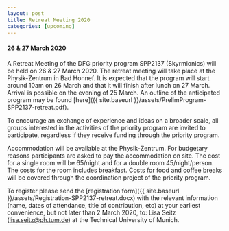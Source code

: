 ```yaml
---
layout: post
title: Retreat Meeting 2020
categories: [upcoming]
---
```

#### 26 & 27 March 2020

A Retreat Meeting of the DFG priority program SPP2137 (Skyrmionics) will be held on 26 & 27 March 2020. The retreat meeting will take place at the Physik-Zentrum in Bad Honnef. It is expected that the program will start around 10am on 26 March and that it will finish after lunch on 27 March. Arrival is possible on the evening of 25 March.  An outline of the anticipated program may be found [here]({{ site.baseurl }}/assets/PrelimProgram-SPP2137-retreat.pdf).

<!--more-->

To encourage an exchange of experience and ideas on a broader scale, all groups interested in the activities of the priority program are invited to participate, regardless if they receive funding through the priority program.

Accommodation will be available at the Physik-Zentrum. For budgetary reasons participants are asked to pay the accommodation on site. The cost for a single room will be 65/night and for a double room 45/night/person. The costs for the room includes breakfast. Costs for food and coffee breaks will be covered through the coordination project of the priority program.

To register please send the [registration form]({{ site.baseurl }}/assets/Registration-SPP2137-retreat.docx) with the relevant information (name, dates of attendance, title of contribution, etc) at your earliest convenience, but not later than 2 March 2020, to: Lisa Seitz (lisa.seitz@ph.tum.de) at the Technical University of Munich.
